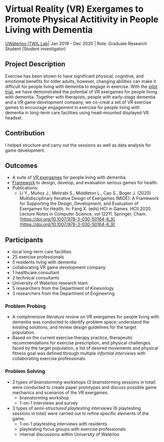 # Virtual Reality (VR) Exergames to Promote Physical Actitivity in People Living with Dementia
[UWaterloo ITWIL Lab](https://uwaterloo.ca/intelligent-technologies-wellness-independent-living/)| Jan 2019 - Dec 2020 | Role: Graduate Research Student (Student investigator)

## Project Description

Exercise has been shown to have significant physical, cognitive, and emotional benefits for older adults, however, changing abilities can make it difficult for people living with dementia to engage in exercise. With the [pilot trial](https://www.youtube.com/watch?v=G34FasThCgY), we have demonstrated the potential of VR exergames for people living with dementia. Together with therapists, people with early-stage dementia and a VR game development company, we co-creat a set of VR exercise games to encourage engagement in exercise for people living with dementia in long-term care facilities using head-mounted displayed VR headset.


## Contribution
I helped structure and carry out the sessions as well as data analysis for game development.

## Outcomes 
* A suite of [VR exergames](https://www.youtube.com/watch?v=UighfmftAWA&t=3s) for people living with dementia.
* [Framework](https://doi.org/10.1007/978-3-030-50164-8_9) to design, develop, and evaluation serious games for health.
* Publications:
	* Li Y., Muñoz J., Mehrabi S., Middleton L., Cao S., Boger J. (2020) Multidisciplinary Iterative Design of Exergames (MIDE): A Framework for Supporting the Design, Development, and Evaluation of Exergames for Health. In: Fang X. (eds) HCI in Games. HCII 2020. Lecture Notes in Computer Science, vol 12211. Springer, Cham. [https://doi.org/10.1007/978-3-030-50164-8_9](https://doi.org/10.1007/978-3-030-50164-8_9)

## Participants
- local long-term care facilities
 - 25 exercise professionals
 - 5 residents living with dementia
- collaborating VR game development company
 - 1 healthcare consultant
 - 2 technical consultants
- University of Waterloo research team
 - 5 researchers from the Department of Kinesiology
 - 3 researchers from the Department of Engineering


### Problem Probing
- A comphrensive _literature review_ on VR exergames for people living with dementia was conducted to identify problem space, understand the existing solutions, and review design guidelines for the target population. 
- Based on the current exercise therapy practice, therapeutic recommendations for exercise prescription, and physical challenges faced by the target population, a list of desired movements and physical fitness goal was defined through multiple _informal interviews_ with collaborating exercise professionals.

### Problem Solving
- 2 types of _brainstorming workshops_ (3 brainstorming sessions in total) were conducted to create paper prototypes and discuss possible game mechanics and scenarios of the VR exergames. 
	- brainstorming workshop
	- 1-on-1 interviews and survey
- 3 types of _semi-structured playtesting interviews_ (6 playtesting sessions in total) were carried out to refine specific elements of the game.
	- 1-on-1 playtesting interviews with residents
	- playtesting focus groups with exercise professionals
	- internal discussions within University of Waterloo

